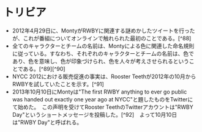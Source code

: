 # トリビア
- 2012年4月29日に、MontyがRWBYに関連する謎めかしたツイートを行ったが、これが番組についてオンラインで触れられた最初のことである。[^88]
- 全てのキャラクターとチームの名前は、Montyによる色に関連した命名規則に従っている。すなわち、それぞれのキャラクターとチームの名前は、色であり、色を意味し、色が印象づけられ、色を人々が考えさせられるということである。[^89][^90]
- NYCC 2012における販売促進の事実は、Rooster Teethが2012年の10月からRWBYを試していたことを示す。[^91]
- 2013年10月10日にMontyは"The first RWBY anything to ever go public was handed out exactly one year ago at NYCC"と題したものをTwitterにて始めた。<ref name="NYCC 2012" class="jrk91" />　この声明を受けてRooster TeethのTwitterアカウントは"RWBY Day"というショートメッセージを投稿した。[^92]　よって10月10日は"RWBY Day"と呼ばれる。
